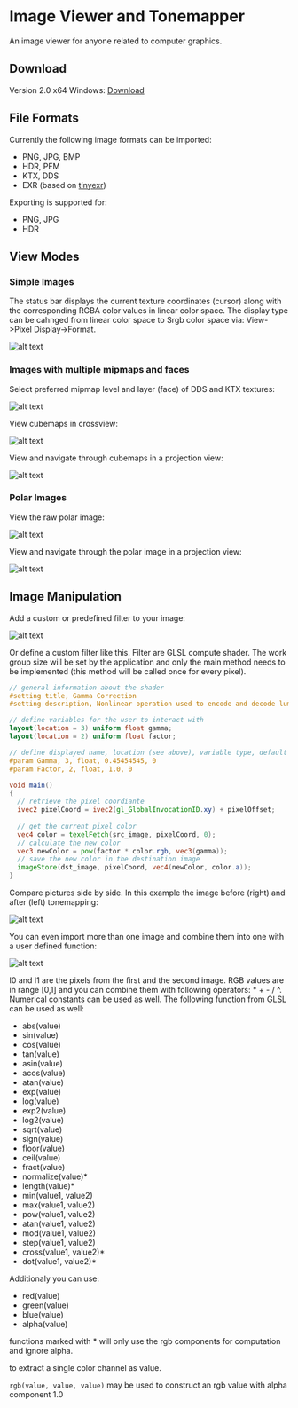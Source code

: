 # Image Viewer and Tonemapper

An image viewer for anyone related to computer graphics.

## Download

Version 2.0 x64 Windows: [Download](https://github.com/kopaka1822/ImageViewer/raw/Release/Build/Texture%20Viewer.zip)

## File Formats

Currently the following image formats can be imported:
* PNG, JPG, BMP
* HDR, PFM
* KTX, DDS
* EXR (based on [tinyexr](https://github.com/syoyo/tinyexr))

Exporting is supported for:
* PNG, JPG
* HDR

## View Modes
### Simple Images
The status bar displays the current texture coordinates (cursor) along with the corresponding RGBA color values in linear color space. The display type can be cahnged from linear color space to Srgb color space via: View->Pixel Display->Format.

![alt text](https://github.com/kopaka1822/ImageViewer/blob/master/examples/transparent.png)

### Images with multiple mipmaps and faces

Select preferred mipmap level and layer (face) of DDS and KTX textures:

![alt text](https://github.com/kopaka1822/ImageViewer/blob/master/examples/layer_level_view.png)

View cubemaps in crossview:


![alt text](https://github.com/kopaka1822/ImageViewer/blob/master/examples/cross_view.png)

View and navigate through cubemaps in a projection view:

![alt text](https://github.com/kopaka1822/ImageViewer/blob/master/examples/cube_view.png)

### Polar Images

View the raw polar image:

![alt text](https://github.com/kopaka1822/ImageViewer/blob/master/examples/balcony_raw.png)

View and navigate through the polar image in a projection view:

![alt text](https://github.com/kopaka1822/ImageViewer/blob/master/examples/balcony_polar.png)

## Image Manipulation

Add a custom or predefined filter to your image:

![alt text](https://github.com/kopaka1822/ImageViewer/blob/master/examples/balcony_tonemapper.png)

Or define a custom filter like this. Filter are GLSL compute shader. The work group size will be set by the application and only the main method needs to be implemented (this method will be called once for every pixel).

```glsl
// general information about the shader
#setting title, Gamma Correction
#setting description, Nonlinear operation used to encode and decode luminance or tristimulus values in video or still image systems. Formula: (Factor * V) ^ Gamma.

// define variables for the user to interact with
layout(location = 3) uniform float gamma;
layout(location = 2) uniform float factor;

// define displayed name, location (see above), variable type, default value and optional minimum, maximum
#param Gamma, 3, float, 0.45454545, 0
#param Factor, 2, float, 1.0, 0

void main()
{
  // retrieve the pixel coordiante
  ivec2 pixelCoord = ivec2(gl_GlobalInvocationID.xy) + pixelOffset;
  
  // get the current pixel color
  vec4 color = texelFetch(src_image, pixelCoord, 0);
  // calculate the new color
  vec3 newColor = pow(factor * color.rgb, vec3(gamma));
  // save the new color in the destination image
  imageStore(dst_image, pixelCoord, vec4(newColor, color.a));
}
```

Compare pictures side by side. In this example the image before (right) and after (left) tonemapping:

![alt text](https://github.com/kopaka1822/ImageViewer/blob/master/examples/leanna_compare.png)

You can even import more than one image and combine them into one with a user defined function:

![alt text](https://github.com/kopaka1822/ImageViewer/blob/master/examples/image_formula.png)

I0 and I1 are the pixels from the first and the second image. RGB values are in range [0,1] and you can combine them with following operators: * + - / ^. Numerical constants can be used as well.
The following function from GLSL can be used as well:
* abs(value)
* sin(value)
* cos(value)
* tan(value)
* asin(value)
* acos(value)
* atan(value)
* exp(value)
* log(value)
* exp2(value)
* log2(value)
* sqrt(value)
* sign(value)
* floor(value)
* ceil(value)
* fract(value)
* normalize(value)*
* length(value)*
* min(value1, value2)
* max(value1, value2)
* pow(value1, value2)
* atan(value1, value2)
* mod(value1, value2)
* step(value1, value2)
* cross(value1, value2)*
* dot(value1, value2)*

Additionaly you can use:
* red(value)
* green(value)
* blue(value)
* alpha(value)

functions marked with * will only use the rgb components for computation and ignore alpha.

to extract a single color channel as value.

`rgb(value, value, value)` may be used to construct an rgb value with alpha component 1.0
